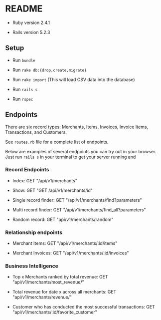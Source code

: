 # README

* Ruby version 2.4.1

* Rails version 5.2.3

## Setup

* Run `bundle`

* Run `rake db:{drop,create,migrate}`

* Run `rake import` (This will load CSV data into the database)

* Run `rails s`

* Run `rspec`


## Endpoints

There are six record types: Merchants, Items, Invoices, Invoice Items, Transactions, and Customers.

See `routes.rb` file for a complete list of endpoints.

Below are examples of several endpoints you can try out in your browser. Just run `rails s` in your terminal to get your server running and

### Record Endpoints

* Index: GET "/api/v1/merchants"

* Show: GET "GET /api/v1/merchants/id"

* Single record finder: GET "/api/v1/merchants/find?parameters"

* Multi record finder: GET "/api/v1/merchants/find_all?parameters"

* Random record: GET "api/v1/merchants/random"

### Relationship endpoints

* Merchant Items: GET "/api/v1/merchants/:id/items"

* Merchant Invoices: GET "/api/v1/merchants/:id/invoices"

### Business Intelligence

* Top x Merchants ranked by total revenue: GET "api/v1/merchants/most_revenue/"

* Total revenue for date x across all merchants: GET "api/v1/merchants/revenue/"

* Customer who has conducted the most successful transactions: GET "api/v1/merchants/:id/favorite_customer"
